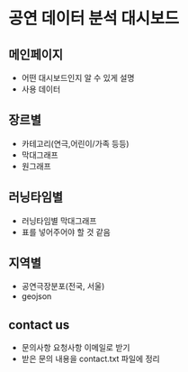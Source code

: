 # 공연 데이터 분석 대시보드

## 메인페이지
- 어떤 대시보드인지 알 수 있게 설명
- 사용 데이터

## 장르별 
- 카테고리(연극,어린이/가족 등등)
- 막대그래프
- 원그래프

## 러닝타임별
- 러닝타임별 막대그래프
- 표를 넣어주어야 할 것 같음

## 지역별 
- 공연극장분포(전국, 서울)
- geojson

## contact us
- 문의사항 요청사항 이메일로 받기
- 받은 문의 내용을 contact.txt 파일에 정리
